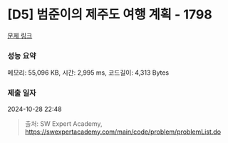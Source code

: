# [D5] 범준이의 제주도 여행 계획 - 1798 

[문제 링크](https://swexpertacademy.com/main/code/problem/problemDetail.do?contestProbId=AV4x9oyaCR8DFAUx) 

### 성능 요약

메모리: 55,096 KB, 시간: 2,995 ms, 코드길이: 4,313 Bytes

### 제출 일자

2024-10-28 22:48



> 출처: SW Expert Academy, https://swexpertacademy.com/main/code/problem/problemList.do